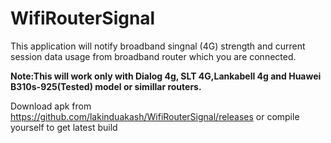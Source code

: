 # WifiRouterSignal
This application will notify broadband singnal (4G) strength and current session data usage from broadband 
router which you are connected.

**Note:This will work only with Dialog 4g, SLT 4G,Lankabell 4g and Huawei B310s-925(Tested) model or simillar routers.**

Download apk from https://github.com/lakinduakash/WifiRouterSignal/releases or compile yourself to get latest build

